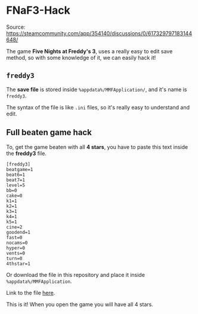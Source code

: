 # FNaF3-Hack
Source: https://steamcommunity.com/app/354140/discussions/0/617329797183144648/

The game **Five Nights at Freddy's 3**, uses a really easy to edit save method, so with some knowledge of it, we can easily hack it!

## `freddy3`
The **save file** is stored inside `%appdata%/MMFApplication/`, and it's name is `freddy3`.

The syntax of the file is like `.ini` files, so it's really easy to understand and edit.

## Full beaten game hack
To, get the game beaten with all **4 stars**, you have to paste this text inside the **freddy3** file.
```
[freddy3]
beatgame=1
beat6=1
beat7=1
level=5
bb=0
cake=0
k1=1
k2=1
k3=1
k4=1
k5=1
cine=2
goodend=1
fast=0
nocams=0
hyper=0
vents=0
turn=0
4thstar=1
```

Or download the file in this repository and place it inside `%appdata%/MMFApplication`.

Link to the file [here](https://github.com/Fonta22/FNaF3-Hack/blob/main/freddy3).

This is it! When you open the game you will have all 4 stars.